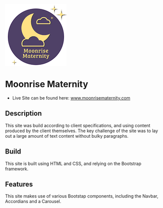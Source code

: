 ![Moonrise Logo](./images/logos_decorations/moonrise_logo_small.png)
# Moonrise Maternity
* Live Site can be found here:
  www.moonrisematernity.com

## Description
This site was build according to client specifications, and using content produced by the client themselves. The key challenge of the site was to lay out a large amount of text content without bulky paragraphs. 

## Build
This site is built using HTML and CSS, and relying on the Bootstrap framework.

## Features
This site makes use of various Bootstap components, including the Navbar, Accordians and a Carousel. 
